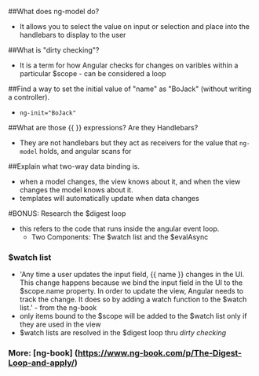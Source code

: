 ##What does ng-model do?
- It allows you to select the value on input or selection and place into the handlebars to display to the user

##What is "dirty checking"?
- It is a term for how Angular checks for changes on varibles within a particular $scope - can be considered a loop

##Find a way to set the initial value of "name" as "BoJack" (without writing a controller).
- `ng-init="BoJack"`

##What are those {{ }} expressions? Are they Handlebars?
- They are not handlebars but they act as receivers for the value that `ng-model` holds, and angular scans for

##Explain what two-way data binding is.
- when a model changes, the view knows about it, and when the view changes the model knows about it.
- templates will automatically update when data changes

#BONUS: Research the $digest loop
- this refers to the code that runs inside the angular event loop.
  - Two Components: The $watch list and the $evalAsync
### $watch list
- 'Any time a user updates the input field, {{ name }} changes in the UI. This change happens because we bind the input field in the UI to the $scope.name property. In order to update the view, Angular needs to track the change. It does so by adding a watch function to the $watch list.' - from the ng-book
- only items bound to the $scope will be added to the $watch list only if they are used in the view
- $watch lists are resolved in the $digest loop thru _dirty checking_

### More: [ng-book] (https://www.ng-book.com/p/The-Digest-Loop-and-apply/)
